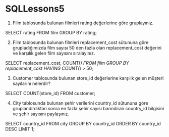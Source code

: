 # SQLLessons5
1. Film tablosunda bulunan filmleri rating değerlerine göre gruplayınız.

SELECT rating FROM film GROUP BY rating;

2. Film tablosunda bulunan filmleri replacement_cost sütununa göre grupladığımızda film sayısı 50 den fazla olan replacement_cost değerini ve karşılık gelen film sayısını sıralayınız.

SELECT replacement_cost, COUNT(*)  FROM film GROUP BY replacement_cost HAVING COUNT(*) > 50;

3. Customer tablosunda bulunan store_id değerlerine karşılık gelen müşteri sayılarını nelerdir?
  
SELECT COUNT(store_id) FROM customer;

 4. City tablosunda bulunan şehir verilerini country_id sütununa göre gruplandırdıktan sonra en fazla şehir sayısı barındıran country_id bilgisini ve şehir sayısını paylaşınız.

SELECT country_id  FROM city GROUP BY country_id ORDER BY country_id DESC LIMIT 1;
